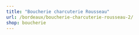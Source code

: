 ```yaml
---
title: "Boucherie charcuterie Rousseau"
url: /bordeaux/boucherie-charcuterie-rousseau-2/
shop: boucherie
---
```

